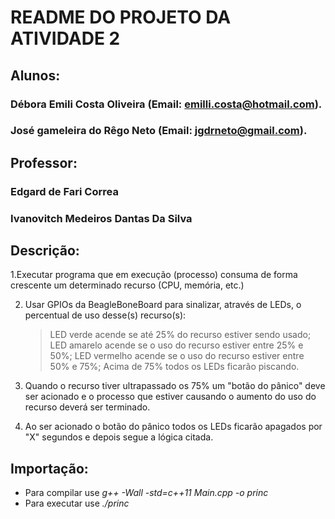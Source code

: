 # **README DO PROJETO DA ATIVIDADE 2**


## **Alunos:**
### Débora Emili Costa Oliveira (Email: emilli.costa@hotmail.com).
### José gameleira do Rêgo Neto (Email: jgdrneto@gmail.com).

## **Professor:**
### Edgard de Fari Correa
### Ivanovitch Medeiros Dantas Da Silva 


## **Descrição:**

1.Executar programa que em execução (processo) consuma de forma crescente um determinado recurso (CPU, memória, etc.)

2.	Usar GPIOs da BeagleBoneBoard para sinalizar, através de LEDs, o percentual de uso desse(s) recurso(s):
	
	> LED verde acende se até 25% do recurso estiver sendo usado;
	> LED amarelo acende se o uso do recurso estiver entre 25% e 50%;
	> LED vermelho acende se o uso do recurso estiver entre 50% e 75%;
	> Acima de 75% todos os LEDs ficarão piscando.

3.	Quando o recurso tiver ultrapassado os 75% um "botão do pânico"
deve ser acionado e o processo que estiver causando o aumento do
uso do recurso deverá ser terminado.

4.	Ao ser acionado o botão do pânico todos os LEDs ficarão apagados
por "X" segundos e depois segue a lógica citada.

## **Importação:**

* Para compilar use *g++ -Wall -std=c++11 Main.cpp -o princ*
* Para executar use *./princ*